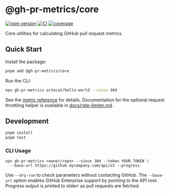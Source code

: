 # @gh-pr-metrics/core

[![npm version](https://img.shields.io/npm/v/@gh-pr-metrics/core)](https://www.npmjs.com/package/@gh-pr-metrics/core)
[![CI](https://github.com/owner/repo/actions/workflows/ci.yml/badge.svg)](https://github.com/owner/repo/actions/workflows/ci.yml)
[![coverage](https://img.shields.io/codecov/c/github/owner/repo)](https://codecov.io/gh/owner/repo)

Core utilities for calculating GitHub pull request metrics.

## Quick Start

Install the package:

```bash
pnpm add @gh-pr-metrics/core
```

Run the CLI:

```bash
npx gh-pr-metrics octocat/hello-world --since 30d
```

See the [metric reference](docs/metric-reference.md) for details.
Documentation for the optional request throttling helper is available in
[docs/rate-limiter.md](docs/rate-limiter.md).

## Development

```bash
pnpm install
pnpm test
```

### CLI Usage

```
npx gh-pr-metrics <owner/repo> --since 30d --token YOUR_TOKEN \
  --base-url https://github.mycompany.com/api/v3 --progress
```

Use `--dry-run` to check parameters without contacting GitHub. The `--base-url`
option enables GitHub Enterprise support by pointing to the API root.
Progress output is printed to stderr as pull requests are fetched.
